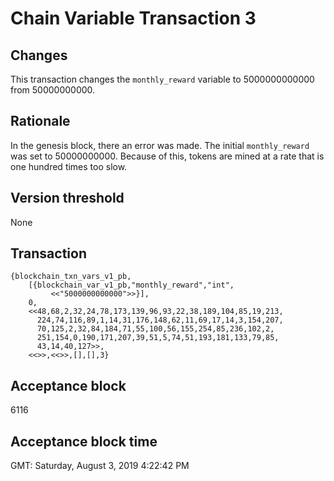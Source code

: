 # Chain Variable Transaction 3

## Changes

This transaction changes the `monthly_reward` variable to 5000000000000 from 50000000000.

## Rationale

In the genesis block, there an error was made.  The initial `monthly_reward` was set to 50000000000.  Because of this, tokens are mined at a rate that is one hundred times too slow.

## Version threshold

None

## Transaction

```
{blockchain_txn_vars_v1_pb,
    [{blockchain_var_v1_pb,"monthly_reward","int",
         <<"5000000000000">>}],
    0,
    <<48,68,2,32,24,78,173,139,96,93,22,38,189,104,85,19,213,
      224,74,116,89,1,14,31,176,148,62,11,69,17,14,3,154,207,
      70,125,2,32,84,184,71,55,100,56,155,254,85,236,102,2,
      251,154,0,190,171,207,39,51,5,74,51,193,181,133,79,85,
      43,14,40,127>>,
    <<>>,<<>>,[],[],3}
```

## Acceptance block

6116

## Acceptance block time

GMT: Saturday, August 3, 2019 4:22:42 PM
